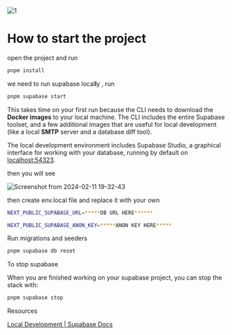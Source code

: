 ![1](https://github.com/HassanDev13/factory/assets/48941486/21a1f449-b756-4c1a-b5d3-ff4ab63da73b)
# How to start the project

open the project and run

```bash
pnpm install
```

we need to run supabase local**l**y , run 

```bash
pnpm supabase start
```

This takes time on your first run because the CLI needs to download the **Docker images** to your local machine. The CLI includes the entire Supabase toolset, and a few additional images that are useful for local development (like a local **SMTP** server and a database diff tool).

The local development environment includes Supabase Studio, a graphical interface for working with your database, running by default on [localhost:54323](http://localhost:54323/).

then you will see 

![Screenshot from 2024-02-11 19-32-43](https://github.com/HassanDev13/factory/assets/48941486/fb8a8064-5d16-4223-9e54-413514a44202)

then create env.local file and replace it with your own

```bash
NEXT_PUBLIC_SUPABASE_URL=*****DB URL HERE******

NEXT_PUBLIC_SUPABASE_ANON_KEY=*****ANON KEY HERE*****
```

Run migrations and seeders

```bash
pnpm supabase db reset
```

To stop supabase 

When you are finished working on your supabase project, you can stop the stack with:

```bash
pnpm supabase stop
```

Resources

[Local Development | Supabase Docs](https://supabase.com/docs/guides/cli/local-development)


